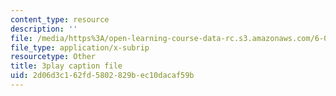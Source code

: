 ```yaml
---
content_type: resource
description: ''
file: /media/https%3A/open-learning-course-data-rc.s3.amazonaws.com/6-004-computation-structures-spring-2017/2d06d3c162fd5802829bec10dacaf59b_0aMDzMhf528.vtt
file_type: application/x-subrip
resourcetype: Other
title: 3play caption file
uid: 2d06d3c1-62fd-5802-829b-ec10dacaf59b
---
```

